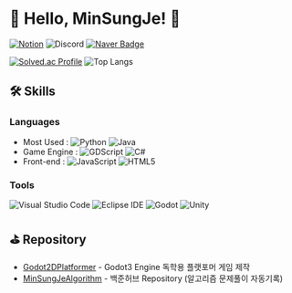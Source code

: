 # 👋 Hello, MinSungJe! 👋  
[![Notion](https://img.shields.io/badge/MinSungJe%20Algorithm%20Notion-000000?style=for-the-badge&logo=notion&logoColor=white)](https://minsungje.notion.site/1c515f77116d46b688b95c30997bcdfd?v=6bf2d97d56c045c8af35027cd7b9cfc9&pvs=4)
![Discord](https://img.shields.io/badge/imSungJe-7289DA?style=for-the-badge&logo=discord&logoColor=white)
[![Naver Badge](https://img.shields.io/badge/Naver%20Mail-03C75A?style=for-the-badge&logo=Naver&logoColor=white&link=mailto:minje813@naver.com)](mailto:minje813@naver.com)  

[![Solved.ac Profile](http://mazassumnida.wtf/api/v2/generate_badge?boj=minje813)](https://solved.ac/minje813/)
![Top Langs](https://github-readme-stats.vercel.app/api/top-langs/?username=MinSungJe&layout=compact&theme=dark&hide=tex)  

## 🛠 Skills
### Languages  
- Most Used : 
![Python](https://img.shields.io/badge/Python-14354C?style=for-the-badge&logo=python&logoColor=white)
![Java](https://img.shields.io/badge/Java-ED8B00?style=for-the-badge&logo=openjdk&logoColor=white)
- Game Engine : 
![GDScript](https://img.shields.io/badge/gdscript-478CBF?style=for-the-badge&logo=godotengine&logoColor=white)
![C#](https://img.shields.io/badge/C%23-239120?style=for-the-badge&logo=c-sharp&logoColor=white)
- Front-end : 
![JavaScript](https://img.shields.io/badge/JavaScript-F7DF1E?style=for-the-badge&logo=JavaScript&logoColor=white)
![HTML5](https://img.shields.io/badge/HTML5-E34F26?style=for-the-badge&logo=html5&logoColor=white)

### Tools
![Visual Studio Code](https://img.shields.io/badge/Visual%20Studio%20Code-007ACC.svg?&style=for-the-badge&logo=Visual%20Studio%20Code&logoColor=white)
![Eclipse IDE](https://img.shields.io/badge/Eclipse%20IDE-2C2255.svg?&style=for-the-badge&logo=Eclipse%20IDE&logoColor=white)
![Godot](https://img.shields.io/badge/godot%20engine-478CBF?style=for-the-badge&logo=godotengine&logoColor=white)
![Unity](https://img.shields.io/badge/Unity-100000?style=for-the-badge&logo=unity&logoColor=white)

## ⛳ Repository
- [Godot2DPlatformer](https://github.com/MinSungJe/Godot2DPlatformer) - Godot3 Engine 독학용 플랫포머 게임 제작
- [MinSungJeAlgorithm](https://github.com/MinSungJe/MinSungJeAlgorithm) - 백준허브 Repository (알고리즘 문제풀이 자동기록)

